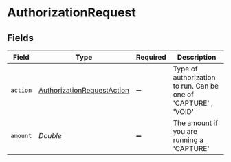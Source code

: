 # AuthorizationRequest


## Fields

| Field                                                                           | Type                                                                            | Required                                                                        | Description                                                                     |
| ------------------------------------------------------------------------------- | ------------------------------------------------------------------------------- | ------------------------------------------------------------------------------- | ------------------------------------------------------------------------------- |
| `action`                                                                        | [AuthorizationRequestAction](../../models/shared/AuthorizationRequestAction.md) | :heavy_minus_sign:                                                              | Type of authorization to run. Can be one of 'CAPTURE' , 'VOID'                  |
| `amount`                                                                        | *Double*                                                                        | :heavy_minus_sign:                                                              | The amount if you are running a 'CAPTURE'                                       |
